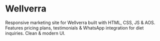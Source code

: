 # Wellverra
Responsive marketing site for Wellverra built with HTML, CSS, JS &amp; AOS. Features pricing plans, testimonials &amp; WhatsApp integration for diet inquiries. Clean &amp; modern UI.
